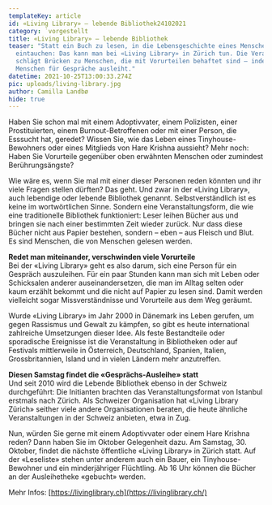 ```yaml
---
templateKey: article
id: «Living Library» – lebende Bibliothek24102021
category: ˙vorgestellt
title: «Living Library» – lebende Bibliothek
teaser: "Statt ein Buch zu lesen, in die Lebensgeschichte eines Menschens
  eintauchen: Das kann man bei «Living Library» in Zürich tun. Die Veranstaltung
  schlägt Brücken zu Menschen, die mit Vorurteilen behaftet sind – indem sie
  Menschen für Gespräche ausleiht."
datetime: 2021-10-25T13:00:33.274Z
pic: uploads/living-library.jpg
author: Camilla Landbø
hide: true
---
```

Haben Sie schon mal mit einem Adoptivvater, einem Polizisten, einer Prostituierten, einem Burnout-Betroffenen oder mit einer Person, die Esssucht hat, geredet? Wissen Sie, wie das Leben eines Tinyhouse-Bewohners oder eines Mitglieds von Hare Krishna aussieht? Mehr noch: Haben Sie Vorurteile gegenüber oben erwähnten Menschen oder zumindest Berührungsängste?

Wie wäre es, wenn Sie mal mit einer dieser Personen reden könnten und ihr viele Fragen stellen dürften? Das geht. Und zwar in der «Living Library», auch lebendige oder lebende Bibliothek genannt. Selbstverständlich ist es keine im wortwörtlichen Sinne. Sondern eine Veranstaltungsform, die wie eine traditionelle Bibliothek funktioniert: Leser leihen Bücher aus und bringen sie nach einer bestimmten Zeit wieder zurück. Nur dass diese Bücher nicht aus Papier bestehen, sondern – eben – aus Fleisch und Blut. Es sind Menschen, die von Menschen gelesen werden.

**Redet man miteinander, verschwinden viele Vorurteile**\
Bei der «Living Library» geht es also darum, sich eine Person für ein Gespräch auszuleihen. Für ein paar Stunden kann man sich mit Leben oder Schicksalen anderer auseinandersetzen, die man im Alltag selten oder kaum erzählt bekommt und die nicht auf Papier zu lesen sind. Damit werden vielleicht sogar Missverständnisse und Vorurteile aus dem Weg geräumt.

Wurde «Living Library» im Jahr 2000 in Dänemark ins Leben gerufen, um gegen Rassismus und Gewalt zu kämpfen, so gibt es heute international zahlreiche Umsetzungen dieser Idee. Als feste Bestandteile oder sporadische Ereignisse ist die Veranstaltung in Bibliotheken oder auf Festivals mittlerweile in Österreich, Deutschland, Spanien, Italien, Grossbritannien, Island und in vielen Ländern mehr anzutreffen.

**Diesen Samstag findet die «Gesprächs-Ausleihe» statt**\
Und seit 2010 wird die Lebende Bibliothek ebenso in der Schweiz durchgeführt: Die Initianten brachten das Veranstaltungsformat von Istanbul erstmals nach Zürich. Als Schweizer Organisation hat «Living Library Zürich» seither viele andere Organisationen beraten, die heute ähnliche Veranstaltungen in der Schweiz anbieten, etwa in Zug.

Nun, würden Sie gerne mit einem Adoptivvater oder einem Hare Krishna reden? Dann haben Sie im Oktober Gelegenheit dazu. Am Samstag, 30. Oktober, findet die nächste öffentliche «Living Library» in Zürich statt. Auf der «Leseliste» stehen unter anderem auch ein Bauer, ein Tinyhouse-Bewohner und ein minderjähriger Flüchtling. Ab 16 Uhr können die Bücher an der Ausleihetheke «gebucht» werden.

Mehr Infos: [https://livinglibrary.ch](https://livinglibrary.ch/)